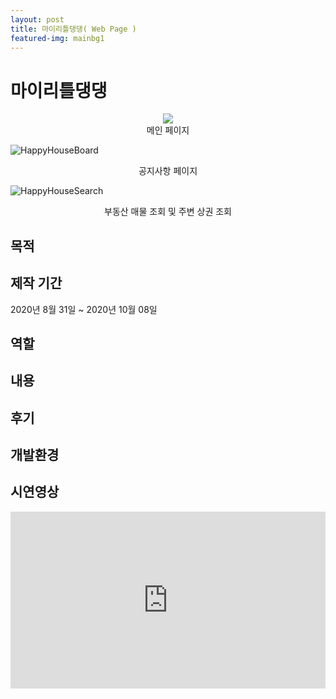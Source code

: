 ```yaml
---
layout: post
title: 마이리틀댕댕( Web Page )
featured-img: mainbg1
---
```



# 마이리틀댕댕
<center><img src="https://user-images.githubusercontent.com/44697835/100569899-c99efd80-3312-11eb-90d4-7a27d688f3ac.gif" /></center><center>메인 페이지</center>    


  
![HappyHouseBoard](https://user-images.githubusercontent.com/44697835/86887150-1bac7000-c133-11ea-9532-16bfbac082ab.png)<center>공지사항 페이지</center>    



![HappyHouseSearch](https://user-images.githubusercontent.com/44697835/86887247-3ed71f80-c133-11ea-8242-16edf65fecd5.png)<center>부동산 매물 조회 및 주변 상권 조회</center>  

  
    


## 목적



## 제작 기간
2020년 8월 31일 ~ 2020년 10월 08일


## 역할


## 내용



## 후기



## 개발환경



## 시연영상
<style>.embed-container { position: relative; padding-bottom: 56.25%; height: 0; overflow: hidden; max-width: 100%; } .embed-container iframe, .embed-container object, .embed-container embed { position: absolute; top: 0; left: 0; width: 100%; height: 100%; }</style><div class='embed-container'><iframe src='https://www.youtube.com/embed/2DJOlpAY0xo' frameborder='0' allowfullscreen></iframe></div>
